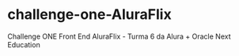 # challenge-one-AluraFlix
Challenge ONE Front End AluraFlix - Turma 6 da Alura + Oracle Next Education
